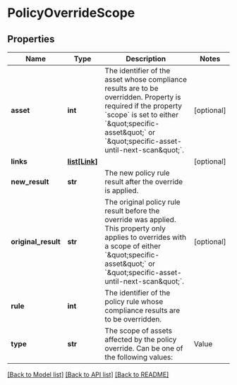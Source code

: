 # PolicyOverrideScope

## Properties
Name | Type | Description | Notes
------------ | ------------- | ------------- | -------------
**asset** | **int** | The identifier of the asset whose compliance results are to be overridden. Property is required if the property &#x60;scope&#x60; is set to either &#x60;\&quot;specific-asset\&quot;&#x60; or &#x60;\&quot;specific-asset-until-next-scan\&quot;&#x60;. | [optional] 
**links** | [**list[Link]**](Link.md) |  | [optional] 
**new_result** | **str** | The new policy rule result after the override is applied. | 
**original_result** | **str** | The original policy rule result before the override was applied. This property only applies to overrides with a scope of either &#x60;\&quot;specific-asset\&quot;&#x60; or &#x60;\&quot;specific-asset-until-next-scan\&quot;&#x60;. | [optional] 
**rule** | **int** | The identifier of the policy rule whose compliance results are to be overridden. | 
**type** | **str** | The scope of assets affected by the policy override. Can be one of the following values:  | Value                              | Description                                                                                                                                                 |  | ---------------------------------- | ----------------------------------------------------------------------------------------------------------------------------------------------------------- |  | &#x60;\&quot;all-assets\&quot;&#x60;                     | Overrides the compliance result of all assets evaluated with the specified policy rule.                                                                     |  | &#x60;\&quot;specific-asset\&quot;&#x60;                 | Overrides the compliance result of a single asset evaluated with the specified policy rule.                                                                 |  | &#x60;\&quot;specific-asset-until-next-scan\&quot;&#x60; | Overrides the compliance result of a single asset evaluated with the specified policy rule until the next time asset is evaluated against that policy rule. |   | 

[[Back to Model list]](../README.md#documentation-for-models) [[Back to API list]](../README.md#documentation-for-api-endpoints) [[Back to README]](../README.md)

